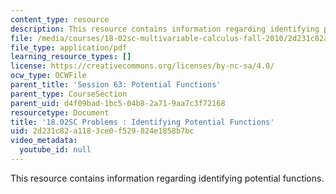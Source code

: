 ```yaml
---
content_type: resource
description: This resource contains information regarding identifying potential functions.
file: /media/courses/18-02sc-multivariable-calculus-fall-2010/2d231c82a1183ce0f529824e1858b7bc_MIT18_02SC_pb_63_quest.pdf
file_type: application/pdf
learning_resource_types: []
license: https://creativecommons.org/licenses/by-nc-sa/4.0/
ocw_type: OCWFile
parent_title: 'Session 63: Potential Functions'
parent_type: CourseSection
parent_uid: d4f09bad-1bc5-04b8-2a71-9aa7c3f72168
resourcetype: Document
title: '18.02SC Problems : Identifying Potential Functions'
uid: 2d231c82-a118-3ce0-f529-824e1858b7bc
video_metadata:
  youtube_id: null
---
```

This resource contains information regarding identifying potential functions.